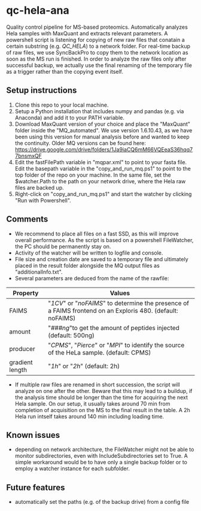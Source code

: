 # qc-hela-ana
Quality control pipeline for MS-based proteomics. Automatically analyzes Hela samples with MaxQuant and extracts relevant parameters. A powershell script is listening for copying of new raw files that conatain a certain substring (e.g. *QC_HELA*) to a network folder. For real-time backup of raw files, we use SyncBackPro to copy them to the network location as soon as the MS run is finished. In order to analyze the raw files only after successful backup, we actually use the final renaming of the temporary file as a trigger rather than the copying event itself. 

## Setup instructions
1. Clone this repo to your local machine. 
2. Setup a Python installation that includes numpy and pandas (e.g. via Anaconda) and add it to your PATH variable. 
3. Download MaxQuant version of your choice and place the "MaxQuant" folder inside the "MQ_automated". We use version 1.6.10.43, as we have been using this version for manual analysis before and wanted to keep the continuity. Older MQ versions can be found here: https://drive.google.com/drive/folders/1Ja9iaCQ6mM66VQEeaS36hqq77bnsmxQF
5. Edit the fastFilePath variable in "mqpar.xml" to point to your fasta file. Edit the basepath variable in the "copy_and_run_mq.ps1" to point to the top folder of the repo on your machine. In the same file, set the $watcher.Path to the path on your network drive, where the Hela raw files are backed up.
6. Right-click on "copy_and_run_mq.ps1" and start the watcher by clicking "Run with Powershell".


## Comments
* We recommend to place all files on a fast SSD, as this will improve overall performance. As the script is based on a powershell FileWatcher, the PC should be permanently stay on.
* Activity of the watcher will be written to logfile and console. 
* File size and creation date are saved to a temporary file and ultimately placed in the result folder alongside the MQ output files as "additionalInfo.txt".
* Several parameters are deduced from the name of the rawfile: 

| Property | Values |
| ------------- | ------------- |
| FAIMS  | "_1CV_" or "_noFAIMS_" to determine the presence of a FAIMS frontend on an Exploris 480. (default: noFAIMS)  |
| amount  | "_###ng_"to get the amount of peptides injected (default: 500ng)  |
| producer  | "_CPMS_", "_Pierce_" or "_MPI_" to identify the source of the HeLa sample. (default: CPMS)  |
| gradient length  | "_1h_" or "_2h_" (default: 2h)  |

* If multiple raw files are renamed in short succession, the script will analyze on one after the other. Beware that this may lead to a buildup, if the analysis time should be longer than the time for acquiring the next Hela sample. On our setup, it usually takes around 70 min from completion of acquisition on the MS to the final result in the table. A 2h Hela run intself takes around 140 min including loading time.  

## Known issues
* depending on network architecture, the FileWatcher might not be able to monitor subdirectories, even with IncludeSubdirectories set to True. A simple workaround would be to have only a single backup folder or to employ a watcher instance for each subfolder. 

## Future features
* automatically set the paths (e.g. of the backup drive) from a config file
